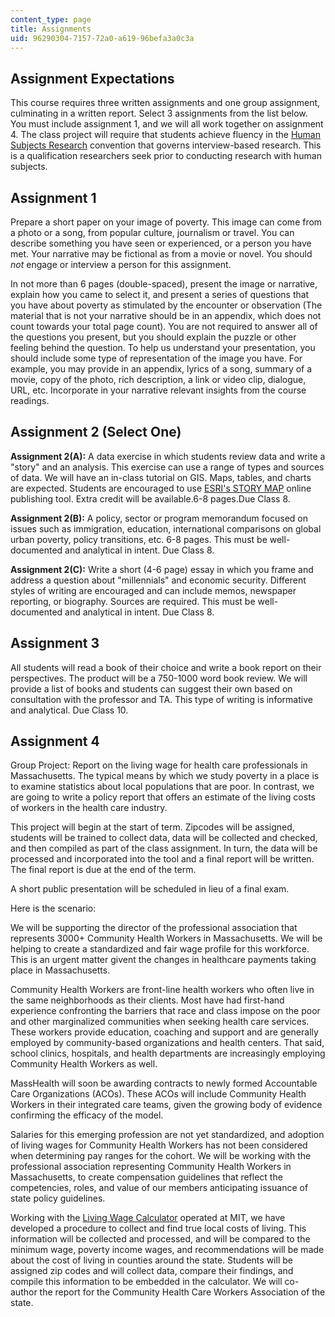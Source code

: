 ```yaml
---
content_type: page
title: Assignments
uid: 96290304-7157-72a0-a619-96befa3a0c3a
---
```


Assignment Expectations
-----------------------

This course requires three written assignments and one group assignment, culminating in a written report. Select 3 assignments from the list below. You must include assignment 1, and we will all work together on assignment 4. The class project will require that students achieve fluency in the [Human Subjects Research](https://www.citiprogram.org/index.cfm?pageID=88) convention that governs interview-based research. This is a qualification researchers seek prior to conducting research with human subjects.

Assignment 1
------------

Prepare a short paper on your image of poverty. This image can come from a photo or a song, from popular culture, journalism or travel. You can describe something you have seen or experienced, or a person you have met. Your narrative may be fictional as from a movie or novel. You should _not_ engage or interview a person for this assignment.

In not more than 6 pages (double-spaced), present the image or narrative, explain how you came to select it, and present a series of questions that you have about poverty as stimulated by the encounter or observation (The material that is not your narrative should be in an appendix, which does not count towards your total page count). You are not required to answer all of the questions you present, but you should explain the puzzle or other feeling behind the question. To help us understand your presentation, you should include some type of representation of the image you have. For example, you may provide in an appendix, lyrics of a song, summary of a movie, copy of the photo, rich description, a link or video clip, dialogue, URL, etc. Incorporate in your narrative relevant insights from the course readings.

Assignment 2 (Select One)
-------------------------

**Assignment 2(A):** A data exercise in which students review data and write a "story" and an analysis. This exercise can use a range of types and sources of data. We will have an in-class tutorial on GIS. Maps, tables, and charts are expected. Students are encouraged to use [ESRI's STORY MAP](https://storymaps.arcgis.com/en/) online publishing tool. Extra credit will be available.6-8 pages.Due Class 8.

**Assignment 2(B):** A policy, sector or program memorandum focused on issues such as immigration, education, international comparisons on global urban poverty, policy transitions, etc. 6-8 pages. This must be well-documented and analytical in intent. Due Class 8.

**Assignment 2(C):** Write a short (4-6 page) essay in which you frame and address a question about "millennials" and economic security. Different styles of writing are encouraged and can include memos, newspaper reporting, or biography. Sources are required. This must be well-documented and analytical in intent. Due Class 8.

Assignment 3
------------

All students will read a book of their choice and write a book report on their perspectives. The product will be a 750-1000 word book review. We will provide a list of books and students can suggest their own based on consultation with the professor and TA. This type of writing is informative and analytical. Due Class 10.

Assignment 4
------------

Group Project: Report on the living wage for health care professionals in Massachusetts. The typical means by which we study poverty in a place is to examine statistics about local populations that are poor. In contrast, we are going to write a policy report that offers an estimate of the living costs of workers in the health care industry.

This project will begin at the start of term. Zipcodes will be assigned, students will be trained to collect data, data will be collected and checked, and then compiled as part of the class assignment. In turn, the data will be processed and incorporated into the tool and a final report will be written. The final report is due at the end of the term.

A short public presentation will be scheduled in lieu of a final exam.

Here is the scenario:

We will be supporting the director of the professional association that represents 3000+ Community Health Workers in Massachusetts. We will be helping to create a standardized and fair wage profile for this workforce. This is an urgent matter givent the changes in healthcare payments taking place in Massachusetts.

Community Health Workers are front-line health workers who often live in the same neighborhoods as their clients. Most have had first-hand experience confronting the barriers that race and class impose on the poor and other marginalized communities when seeking health care services. These workers provide education, coaching and support and are generally employed by community-based organizations and health centers. That said, school clinics, hospitals, and health departments are increasingly employing Community Health Workers as well.

MassHealth will soon be awarding contracts to newly formed Accountable Care Organizations (ACOs). These ACOs will include Community Health Workers in their integrated care teams, given the growing body of evidence confirming the efficacy of the model.

Salaries for this emerging profession are not yet standardized, and adoption of living wages for Community Health Workers has not been considered when determining pay ranges for the cohort. We will be working with the professional association representing Community Health Workers in Massachusetts, to create compensation guidelines that reflect the competencies, roles, and value of our members anticipating issuance of state policy guidelines.

Working with the [Living Wage Calculator](http://livingwage.mit.edu/) operated at MIT, we have developed a procedure to collect and find true local costs of living. This information will be collected and processed, and will be compared to the minimum wage, poverty income wages, and recommendations will be made about the cost of living in counties around the state. Students will be assigned zip codes and will collect data, compare their findings, and compile this information to be embedded in the calculator. We will co-author the report for the Community Health Care Workers Association of the state.